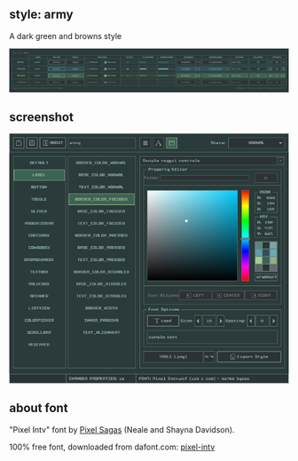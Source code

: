 style: army
------------
A dark green and browns style

![army style table](style_table.png)

screenshot
-----------

![army style](screenshot.png)

about font
-----------
"Pixel Intv" font by [Pixel Sagas](http://www.pixelsagas.com) (Neale and Shayna Davidson).

100% free font, downloaded from dafont.com: [pixel-intv](https://www.dafont.com/pixel-intv.font)
